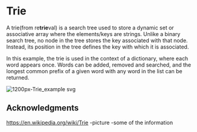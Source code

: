 # Trie

A trie(from re**trie**val) is a search tree used to store a dynamic set or associative array where the elements/keys are strings.
Unlike a binary search tree, no node in the tree stores the key associated with that node.
Instead, its position in the tree defines the key with which it is associated.

In this example, the trie is used in the context of a dictionary, where each word appears once.
Words can be added, removed and searched, and the longest common prefix of a given word with any word in the list can be returned.

![1200px-Trie_example svg](https://user-images.githubusercontent.com/51800513/64926821-eda81900-d80a-11e9-8bf9-dacf0dc87b76.png)


## Acknowledgments

https://en.wikipedia.org/wiki/Trie
-picture
-some of the information
